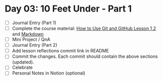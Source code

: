 # Day 03: 10 Feet Under - Part 1

- [ ] Journal Entry (Part 1)
- [ ] Complete the course material: [How to Use Git and GitHub Lesson 1,2](https://classroom.udacity.com/courses/ud775) and [Markdown](https://www.markdowntutorial.com/)
- [ ] Mini Project / QnA
- [ ] Journal Entry (Part 2)
- [ ] Add lesson reflections commit link in README
- [ ] Commit the changes. Each commit should contain the above sections (updated).
- [ ] Celebrate
- [ ] Personal Notes in Notion (optional)
<!-- [x] to tick-->
